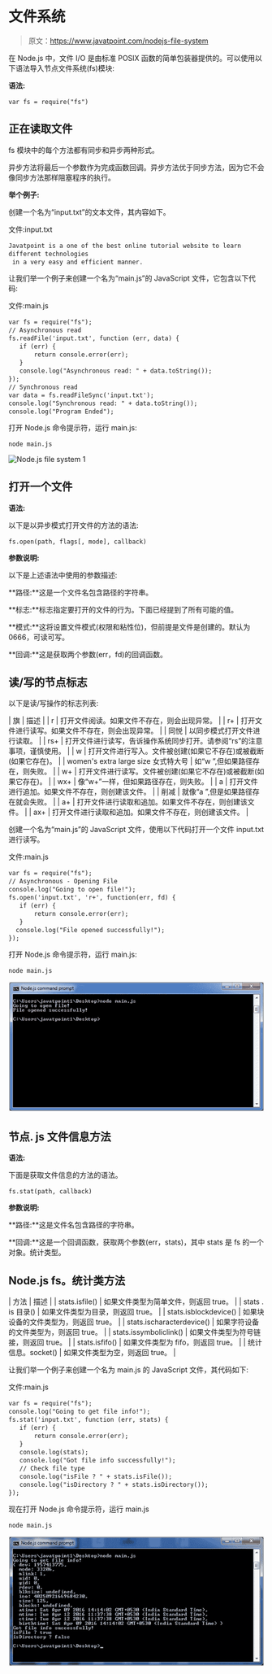 # 文件系统

> 原文：<https://www.javatpoint.com/nodejs-file-system>

在 Node.js 中，文件 I/O 是由标准 POSIX 函数的简单包装器提供的。可以使用以下语法导入节点文件系统(fs)模块:

**语法:**

```
var fs = require("fs")

```

## 正在读取文件

fs 模块中的每个方法都有同步和异步两种形式。

异步方法将最后一个参数作为完成函数回调。异步方法优于同步方法，因为它不会像同步方法那样阻塞程序的执行。

**举个例子:**

创建一个名为“input.txt”的文本文件，其内容如下。

文件:input.txt

```
Javatpoint is a one of the best online tutorial website to learn different technologies
 in a very easy and efficient manner.

```

让我们举一个例子来创建一个名为“main.js”的 JavaScript 文件，它包含以下代码:

文件:main.js

```
var fs = require("fs");
// Asynchronous read
fs.readFile('input.txt', function (err, data) {
   if (err) {
       return console.error(err);
   }
   console.log("Asynchronous read: " + data.toString());
});
// Synchronous read
var data = fs.readFileSync('input.txt');
console.log("Synchronous read: " + data.toString());
console.log("Program Ended");

```

打开 Node.js 命令提示符，运行 main.js:

```
node main.js

```

![Node.js file system 1](img/c723dc54708f778aa17f06359ac9c3b3.png)

## 打开一个文件

**语法:**

以下是以异步模式打开文件的方法的语法:

```
fs.open(path, flags[, mode], callback) 

```

**参数说明:**

以下是上述语法中使用的参数描述:

**路径:**这是一个文件名包含路径的字符串。

**标志:**标志指定要打开的文件的行为。下面已经提到了所有可能的值。

**模式:**这将设置文件模式(权限和粘性位)，但前提是文件是创建的。默认为 0666，可读可写。

**回调:**这是获取两个参数(err，fd)的回调函数。

## 读/写的节点标志

以下是读/写操作的标志列表:

| 旗 | 描述 |
| r | 打开文件阅读。如果文件不存在，则会出现异常。 |
| r+ | 打开文件进行读写。如果文件不存在，则会出现异常。 |
| 同悦 | 以同步模式打开文件进行读取。 |
| rs+ | 打开文件进行读写，告诉操作系统同步打开。请参阅“rs”的注意事项，谨慎使用。 |
| w | 打开文件进行写入。文件被创建(如果它不存在)或被截断(如果它存在)。 |
| women's extra large size 女式特大号 | 如“w ”,但如果路径存在，则失败。 |
| w+ | 打开文件进行读写。文件被创建(如果它不存在)或被截断(如果它存在)。 |
| wx+ | 像“w+”一样，但如果路径存在，则失败。 |
| a | 打开文件进行追加。如果文件不存在，则创建该文件。 |
| 削减 | 就像“a ”,但是如果路径存在就会失败。 |
| a+ | 打开文件进行读取和追加。如果文件不存在，则创建该文件。 |
| ax+ | 打开文件进行读取和追加。如果文件不存在，则创建该文件。 |

创建一个名为“main.js”的 JavaScript 文件，使用以下代码打开一个文件 input.txt 进行读写。

文件:main.js

```
var fs = require("fs");
// Asynchronous - Opening File
console.log("Going to open file!");
fs.open('input.txt', 'r+', function(err, fd) {
   if (err) {
       return console.error(err);
   }
  console.log("File opened successfully!");     
});

```

打开 Node.js 命令提示符，运行 main.js:

```
node main.js

```

![Node.js file system 2](img/0895ef4a6693648fd1c4274d1de89024.png)

## 节点. js 文件信息方法

**语法:**

下面是获取文件信息的方法的语法。

```
fs.stat(path, callback)

```

**参数说明:**

**路径:**这是文件名包含路径的字符串。

**回调:**这是一个回调函数，获取两个参数(err，stats)，其中 stats 是 fs 的一个对象。统计类型。

## Node.js fs。统计类方法

| 方法 | 描述 |
| stats.isfile() | 如果文件类型为简单文件，则返回 true。 |
| stats . is 目录() | 如果文件类型为目录，则返回 true。 |
| stats.isblockdevice() | 如果块设备的文件类型为，则返回 true。 |
| stats.ischaracterdevice() | 如果字符设备的文件类型为，则返回 true。 |
| stats.issymboliclink() | 如果文件类型为符号链接，则返回 true。 |
| stats.isfifo() | 如果文件类型为 fifo，则返回 true。 |
| 统计信息。socket() | 如果文件类型为空，则返回 true。 |

让我们举一个例子来创建一个名为 main.js 的 JavaScript 文件，其代码如下:

文件:main.js

```
var fs = require("fs");
console.log("Going to get file info!");
fs.stat('input.txt', function (err, stats) {
   if (err) {
       return console.error(err);
   }
   console.log(stats);
   console.log("Got file info successfully!");
   // Check file type
   console.log("isFile ? " + stats.isFile());
   console.log("isDirectory ? " + stats.isDirectory());    
});

```

现在打开 Node.js 命令提示符，运行 main.js

```
node main.js

```

![Node.js file system 3](img/379694ce857182a9fb2073667a49be73.png)